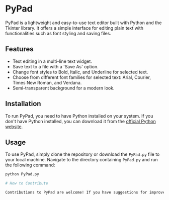 # PyPad

PyPad is a lightweight and easy-to-use text editor built with Python and the Tkinter library. It offers a simple interface for editing plain text with functionalities such as font styling and saving files.

## Features

- Text editing in a multi-line text widget.
- Save text to a file with a 'Save As' option.
- Change font styles to Bold, Italic, and Underline for selected text.
- Choose from different font families for selected text: Arial, Courier, Times New Roman, and Verdana.
- Semi-transparent background for a modern look.

## Installation

To run PyPad, you need to have Python installed on your system. If you don't have Python installed, you can download it from the [official Python website](https://www.python.org/downloads/).

## Usage

To use PyPad, simply clone the repository or download the `PyPad.py` file to your local machine. Navigate to the directory containing `PyPad.py` and run the following command:

```bash
python PyPad.py

# How to Contribute

Contributions to PyPad are welcome! If you have suggestions for improvements or new features, feel free to fork the repository, make your changes, and submit a pull request.
